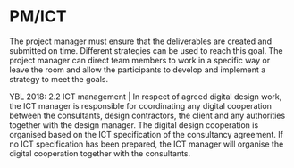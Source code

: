 # PM/ICT

The project manager must ensure that the deliverables are created and submitted on time. Different strategies can be used to reach this goal. The project manager can direct team members to work in a specific way or leave the room and allow the participants to develop and implement a strategy to meet the goals.


YBL 2018: 2.2 ICT management | In respect of agreed digital design work, the ICT manager is responsible for coordinating any digital cooperation between the consultants, design contractors, the client and any authorities together with the design manager. The digital design cooperation is organised based on the ICT specification of the consultancy agreement. If no ICT specification has been prepared, the ICT manager will organise the digital cooperation together with the consultants.
